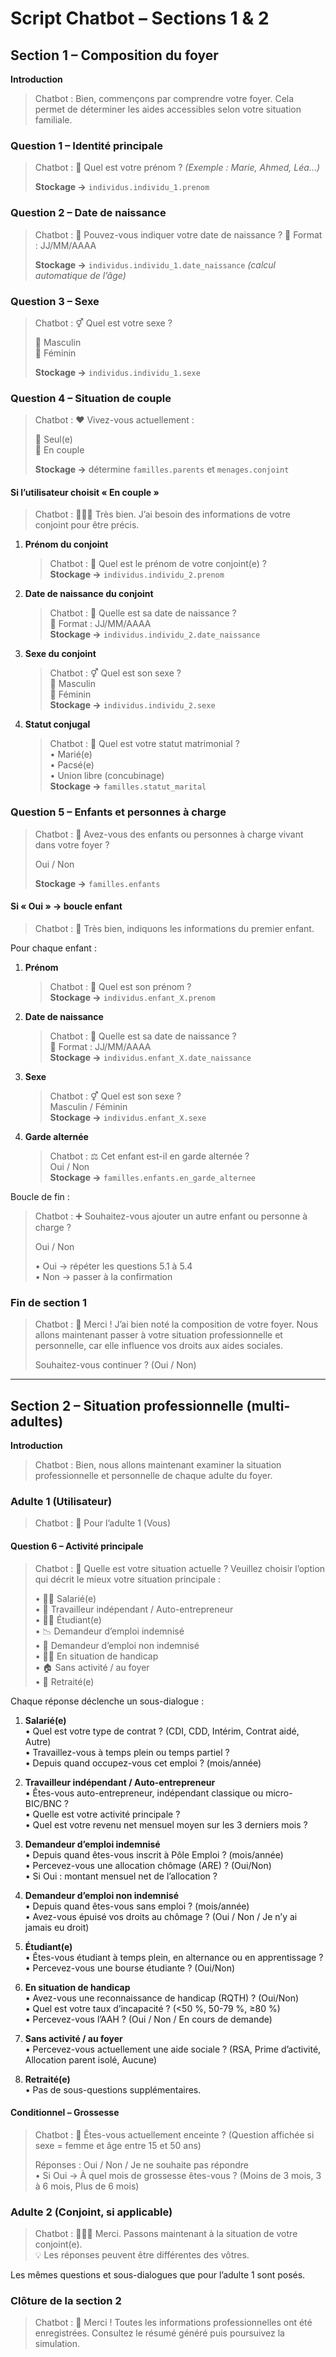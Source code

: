 # Script Chatbot – Sections 1 & 2

## Section 1 – Composition du foyer

**Introduction**

> Chatbot : Bien, commençons par comprendre votre foyer. Cela permet de déterminer les aides accessibles selon votre situation familiale.

### Question 1 – Identité principale

> Chatbot : 🧑 Quel est votre prénom ?
> *(Exemple : Marie, Ahmed, Léa…)*
>
> **Stockage →** `individus.individu_1.prenom`

### Question 2 – Date de naissance

> Chatbot : 🎂 Pouvez-vous indiquer votre date de naissance ?
> 📝 Format : JJ/MM/AAAA
>
> **Stockage →** `individus.individu_1.date_naissance` *(calcul automatique de l’âge)*

### Question 3 – Sexe

> Chatbot : ⚥ Quel est votre sexe ?
>
> 👨 Masculin  
> 👩 Féminin
>
> **Stockage →** `individus.individu_1.sexe`

### Question 4 – Situation de couple

> Chatbot : ❤️ Vivez-vous actuellement :
>
> 🧍 Seul(e)  
> 👥 En couple
>
> **Stockage →** détermine `familles.parents` et `menages.conjoint`

#### Si l’utilisateur choisit « En couple »

> Chatbot : 🧑‍🤝‍🧑 Très bien. J’ai besoin des informations de votre conjoint pour être précis.

1. **Prénom du conjoint**  
   > Chatbot : 🧑 Quel est le prénom de votre conjoint(e) ?  
   > **Stockage →** `individus.individu_2.prenom`
2. **Date de naissance du conjoint**  
   > Chatbot : 🎂 Quelle est sa date de naissance ?  
   > 📝 Format : JJ/MM/AAAA  
   > **Stockage →** `individus.individu_2.date_naissance`
3. **Sexe du conjoint**  
   > Chatbot : ⚥ Quel est son sexe ?  
   > 👨 Masculin  
   > 👩 Féminin  
   > **Stockage →** `individus.individu_2.sexe`
4. **Statut conjugal**  
   > Chatbot : 📄 Quel est votre statut matrimonial ?  
   > • Marié(e)  
   > • Pacsé(e)  
   > • Union libre (concubinage)  
   > **Stockage →** `familles.statut_marital`

### Question 5 – Enfants et personnes à charge

> Chatbot : 👶 Avez-vous des enfants ou personnes à charge vivant dans votre foyer ?
>
> Oui / Non
>
> **Stockage →** `familles.enfants`

#### Si « Oui » → boucle enfant

> Chatbot : 🧒 Très bien, indiquons les informations du premier enfant.

Pour chaque enfant :

1. **Prénom**  
   > Chatbot : 👶 Quel est son prénom ?  
   > **Stockage →** `individus.enfant_X.prenom`
2. **Date de naissance**  
   > Chatbot : 🎂 Quelle est sa date de naissance ?  
   > 📝 Format : JJ/MM/AAAA  
   > **Stockage →** `individus.enfant_X.date_naissance`
3. **Sexe**  
   > Chatbot : ⚥ Quel est son sexe ?  
   > Masculin / Féminin  
   > **Stockage →** `individus.enfant_X.sexe`
4. **Garde alternée**  
   > Chatbot : ⚖️ Cet enfant est-il en garde alternée ?  
   > Oui / Non  
   > **Stockage →** `familles.enfants.en_garde_alternee`

Boucle de fin :

> Chatbot : ➕ Souhaitez-vous ajouter un autre enfant ou personne à charge ?
>
> Oui / Non
>
> • Oui → répéter les questions 5.1 à 5.4  
> • Non → passer à la confirmation

### Fin de section 1

> Chatbot : 🎉 Merci ! J’ai bien noté la composition de votre foyer. Nous allons maintenant passer à votre situation professionnelle et personnelle, car elle influence vos droits aux aides sociales.
>
> Souhaitez-vous continuer ? (Oui / Non)

---

## Section 2 – Situation professionnelle (multi-adultes)

**Introduction**

> Chatbot : Bien, nous allons maintenant examiner la situation professionnelle et personnelle de chaque adulte du foyer.

### Adulte 1 (Utilisateur)

> Chatbot : 🧍 Pour l’adulte 1 (Vous)

#### Question 6 – Activité principale

> Chatbot : 💼 Quelle est votre situation actuelle ? Veuillez choisir l’option qui décrit le mieux votre situation principale :
>
> • 👨‍💼 Salarié(e)  
> • 🧾 Travailleur indépendant / Auto-entrepreneur  
> • 🧑‍🎓 Étudiant(e)  
> • 📉 Demandeur d’emploi indemnisé  
> • 📄 Demandeur d’emploi non indemnisé  
> • 👩‍🦽 En situation de handicap  
> • 🏠 Sans activité / au foyer  
> • 👴 Retraité(e)

Chaque réponse déclenche un sous-dialogue :

1. **Salarié(e)**  
   • Quel est votre type de contrat ? (CDI, CDD, Intérim, Contrat aidé, Autre)  
   • Travaillez-vous à temps plein ou temps partiel ?  
   • Depuis quand occupez-vous cet emploi ? (mois/année)

2. **Travailleur indépendant / Auto-entrepreneur**  
   • Êtes-vous auto-entrepreneur, indépendant classique ou micro-BIC/BNC ?  
   • Quelle est votre activité principale ?  
   • Quel est votre revenu net mensuel moyen sur les 3 derniers mois ?

3. **Demandeur d’emploi indemnisé**  
   • Depuis quand êtes-vous inscrit à Pôle Emploi ? (mois/année)  
   • Percevez-vous une allocation chômage (ARE) ? (Oui/Non)  
   • Si Oui : montant mensuel net de l’allocation ?

4. **Demandeur d’emploi non indemnisé**  
   • Depuis quand êtes-vous sans emploi ? (mois/année)  
   • Avez-vous épuisé vos droits au chômage ? (Oui / Non / Je n’y ai jamais eu droit)

5. **Étudiant(e)**  
   • Êtes-vous étudiant à temps plein, en alternance ou en apprentissage ?  
   • Percevez-vous une bourse étudiante ? (Oui/Non)

6. **En situation de handicap**  
   • Avez-vous une reconnaissance de handicap (RQTH) ? (Oui/Non)  
   • Quel est votre taux d’incapacité ? (<50 %, 50-79 %, ≥80 %)  
   • Percevez-vous l’AAH ? (Oui / Non / En cours de demande)

7. **Sans activité / au foyer**  
   • Percevez-vous actuellement une aide sociale ? (RSA, Prime d’activité, Allocation parent isolé, Aucune)

8. **Retraité(e)**  
   • Pas de sous-questions supplémentaires.

#### Conditionnel – Grossesse

> Chatbot : 👶 Êtes-vous actuellement enceinte ? (Question affichée si sexe = femme et âge entre 15 et 50 ans)
>
> Réponses : Oui / Non / Je ne souhaite pas répondre  
> • Si Oui → À quel mois de grossesse êtes-vous ? (Moins de 3 mois, 3 à 6 mois, Plus de 6 mois)

### Adulte 2 (Conjoint, si applicable)

> Chatbot : 🧑‍🤝‍🧑 Merci. Passons maintenant à la situation de votre conjoint(e).  
> 💡 Les réponses peuvent être différentes des vôtres.

Les mêmes questions et sous-dialogues que pour l’adulte 1 sont posés.

### Clôture de la section 2

> Chatbot : 🎉 Merci ! Toutes les informations professionnelles ont été enregistrées. Consultez le résumé généré puis poursuivez la simulation.


